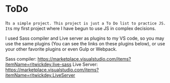 # ToDo
It`s a simple project. This project is just a To Do list to practice JS. 
It`s my first project where I have begun to use JS in complex decisions.

I used Sass compiler and Live server as plugins to my VS code, so you may use the same plugins (You can see the links on these plugins below), or use your other favorite plugins or even Gulp or Webpack.

Sass compiler: https://marketplace.visualstudio.com/items?itemName=ritwickdey.live-sass
Live Server: https://marketplace.visualstudio.com/items?itemName=ritwickdey.LiveServer
